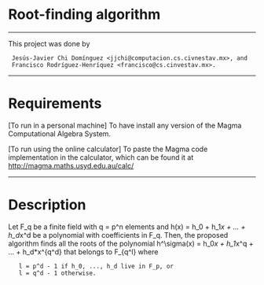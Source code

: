 # Root-finding algorithm

------------------------------------------------------------------------
This project was done by

     Jesús-Javier Chi Domínguez <jjchi@computacion.cs.civnestav.mx>, and
     Francisco Rodríguez-Henríquez <francisco@cs.cinvestav.mx>.
     
------------------------------------------------------------------------
# Requirements

[To run in a personal machine]
To have install any version of the Magma Computational Algebra System.

[To run using the online calculator]
To paste the Magma code implementation in the calculator, which can be
found it at http://magma.maths.usyd.edu.au/calc/

------------------------------------------------------------------------
# Description
Let F_q be a finite field with q = p^n elements and h(x) = h_0 + h_1*x + ... + h_d*x^d
be a polynomial with coefficients in F_q. Then, the proposed algorithm finds all the 
roots of the polynomial h^\sigma(x) = h_0*x + h_1*x^q + ... + h_d*x^{q^d} that belongs 
to F_{q^l} where 

       l = p^d - 1 if h_0, ..., h_d live in F_p, or
       l = q^d - 1 otherwise.
